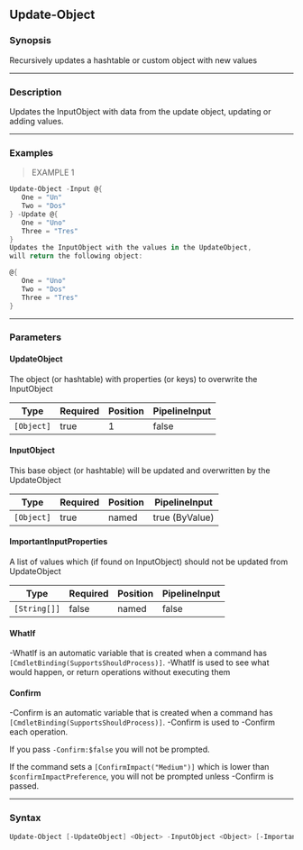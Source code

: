 Update-Object
-------------

### Synopsis
Recursively updates a hashtable or custom object with new values

---

### Description

Updates the InputObject with data from the update object, updating or adding values.

---

### Examples
> EXAMPLE 1

```PowerShell
Update-Object -Input @{
   One = "Un"
   Two = "Dos"
} -Update @{
   One = "Uno"
   Three = "Tres"
}
Updates the InputObject with the values in the UpdateObject,
will return the following object:

@{
   One = "Uno"
   Two = "Dos"
   Three = "Tres"
}
```

---

### Parameters
#### **UpdateObject**
The object (or hashtable) with properties (or keys) to overwrite the InputObject

|Type      |Required|Position|PipelineInput|
|----------|--------|--------|-------------|
|`[Object]`|true    |1       |false        |

#### **InputObject**
This base object (or hashtable) will be updated and overwritten by the UpdateObject

|Type      |Required|Position|PipelineInput |
|----------|--------|--------|--------------|
|`[Object]`|true    |named   |true (ByValue)|

#### **ImportantInputProperties**
A list of values which (if found on InputObject) should not be updated from UpdateObject

|Type        |Required|Position|PipelineInput|
|------------|--------|--------|-------------|
|`[String[]]`|false   |named   |false        |

#### **WhatIf**
-WhatIf is an automatic variable that is created when a command has ```[CmdletBinding(SupportsShouldProcess)]```.
-WhatIf is used to see what would happen, or return operations without executing them
#### **Confirm**
-Confirm is an automatic variable that is created when a command has ```[CmdletBinding(SupportsShouldProcess)]```.
-Confirm is used to -Confirm each operation.

If you pass ```-Confirm:$false``` you will not be prompted.

If the command sets a ```[ConfirmImpact("Medium")]``` which is lower than ```$confirmImpactPreference```, you will not be prompted unless -Confirm is passed.

---

### Syntax
```PowerShell
Update-Object [-UpdateObject] <Object> -InputObject <Object> [-ImportantInputProperties <String[]>] [-WhatIf] [-Confirm] [<CommonParameters>]
```
